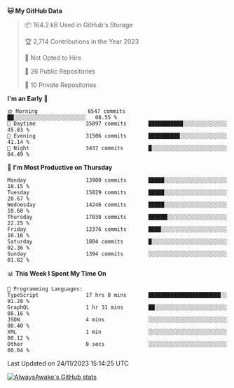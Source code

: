<!--START_SECTION:waka-->
**🐱 My GitHub Data** 

> 📦 164.2 kB Used in GitHub's Storage 
 > 
> 🏆 2,714 Contributions in the Year 2023
 > 
> 🚫 Not Opted to Hire
 > 
> 📜 26 Public Repositories 
 > 
> 🔑 10 Private Repositories 
 > 
**I'm an Early 🐤** 

```text
🌞 Morning                6547 commits        ██░░░░░░░░░░░░░░░░░░░░░░░   08.55 % 
🌆 Daytime                35097 commits       ███████████░░░░░░░░░░░░░░   45.83 % 
🌃 Evening                31506 commits       ██████████░░░░░░░░░░░░░░░   41.14 % 
🌙 Night                  3437 commits        █░░░░░░░░░░░░░░░░░░░░░░░░   04.49 % 
```
📅 **I'm Most Productive on Thursday** 

```text
Monday                   13900 commits       █████░░░░░░░░░░░░░░░░░░░░   18.15 % 
Tuesday                  15829 commits       █████░░░░░░░░░░░░░░░░░░░░   20.67 % 
Wednesday                14246 commits       █████░░░░░░░░░░░░░░░░░░░░   18.60 % 
Thursday                 17038 commits       ██████░░░░░░░░░░░░░░░░░░░   22.25 % 
Friday                   12376 commits       ████░░░░░░░░░░░░░░░░░░░░░   16.16 % 
Saturday                 1804 commits        █░░░░░░░░░░░░░░░░░░░░░░░░   02.36 % 
Sunday                   1394 commits        ░░░░░░░░░░░░░░░░░░░░░░░░░   01.82 % 
```


📊 **This Week I Spent My Time On** 

```text
💬 Programming Languages: 
TypeScript               17 hrs 8 mins       ███████████████████████░░   91.28 % 
GraphQL                  1 hr 31 mins        ██░░░░░░░░░░░░░░░░░░░░░░░   08.16 % 
JSON                     4 mins              ░░░░░░░░░░░░░░░░░░░░░░░░░   00.40 % 
XML                      1 min               ░░░░░░░░░░░░░░░░░░░░░░░░░   00.12 % 
Other                    0 secs              ░░░░░░░░░░░░░░░░░░░░░░░░░   00.04 % 
```


 Last Updated on 24/11/2023 15:14:25 UTC
<!--END_SECTION:waka-->

[![AlwaysAwake's GitHub stats](https://github-readme-stats.vercel.app/api?username=AlwaysAwake&show_icons=true&theme=github_dark&count_private=true)](https://github.com/AlwaysAwake/AlwaysAwake)
